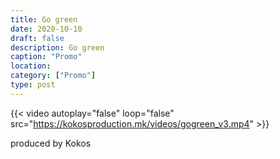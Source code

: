 ```yaml
---
title: Go green
date: 2020-10-10
draft: false
description: Go green
caption: "Promo"
location: 
category: ["Promo"]
type: post
---
```


{{< video autoplay="false" loop="false" src="https://kokosproduction.mk/videos/gogreen_v3.mp4" >}}

produced by Kokos 

